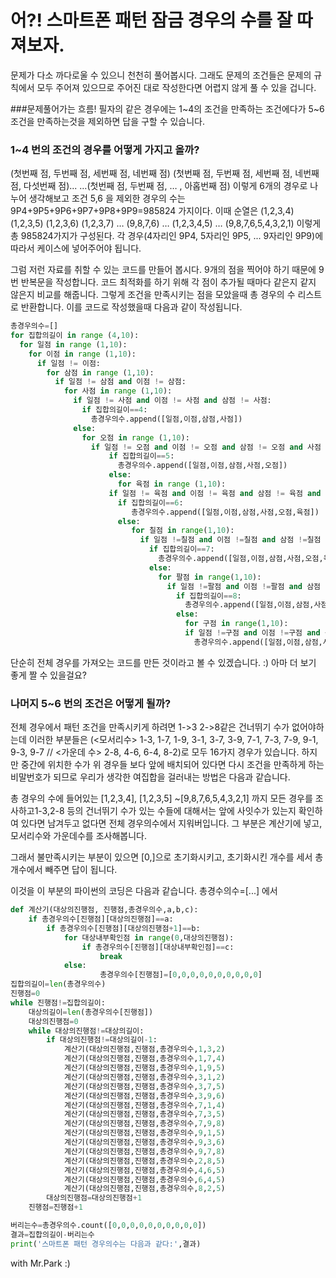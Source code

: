 # 어?! 스마트폰 패턴 잠금 경우의 수를 잘 따져보자.
문제가 다소 까다로울 수 있으니 천천히 풀어봅시다.
그래도 문제의 조건들은 문제의 규칙에서 모두 주어져 있으므로 주어진 대로 작성한다면 어렵지 않게 풀 수 있을 겁니다.

###문제풀어가는 흐름!
필자의 같은 경우에는
1\~4의 조건을 만족하는 조건에다가 5\~6조건을 만족하는것을 제외하면 답을 구할 수 있습니다.

### 1~4 번의 조건의 경우를 어떻게 가지고 올까?
(첫번째 점, 두번째 점, 세번째 점, 네번째 점)
(첫번째 점, 두번째 점, 세번째 점, 네번째 점, 다섯번째 점)...
…(첫번째 점, 두번째 점, … , 아홉번째 점)
이렇게 6개의 경우로 나누어 생각해보고 조건 5,6 을 제외한 경우의 수는 9P4+9P5+9P6+9P7+9P8+9P9=985824 가지이다. 이때 순열은 (1,2,3,4) (1,2,3,5) (1,2,3,6) (1,2,3,7) … (9,8,7,6) … (1,2,3,4,5) … (9,8,7,6,5,4,3,2,1) 이렇게 총 985824가지가 구성된다. 각 경우(4자리인 9P4, 5자리인 9P5, ... 9자리인 9P9)에 따라서 케이스에 넣어주어야 됩니다.

그럼 저런 자료를 취할 수 있는 코드를 만들어 봅시다. 9개의 점을 찍어야 하기 때문에 9번 반복문을 작성합니다. 코드 최적화를 하기 위해 각 점이 추가될 때마다 같은지 같지 않은지 비교를 해줍니다. 그렇게 조건을 만족시키는 점을 모았을때 총 경우의 수 리스트로 반환합니다. 이를 코드로 작성했을때 다음과 같이 작성됩니다.
```python
총경우의수=[]
for 집합의길이 in range (4,10):
  for 일점 in range (1,10):
    for 이점 in range (1,10):
      if 일점 != 이점:
        for 삼점 in range (1,10):
          if 일점 != 삼점 and 이점 != 삼점:
            for 사점 in range (1,10):
              if 일점 != 사점 and 이점 != 사점 and 삼점 != 사점:
                if 집합의길이==4:
                  총경우의수.append([일점,이점,삼점,사점])
              else:
                for 오점 in range (1,10):
                  if 일점 != 오점 and 이점 != 오점 and 삼점 != 오점 and 사점 != 오점:
                      if 집합의길이==5:
                        총경우의수.append([일점,이점,삼점,사점,오점])
                      else:
                        for 육점 in range (1,10):
                      if 일점 != 육점 and 이점 != 육점 and 삼점 != 육점 and 사점 != 육점 and 오점 != 육점:
                        if 집합의길이==6:
                           총경우의수.append([일점,이점,삼점,사점,오점,육점])
                        else:
                           for 칠점 in range(1,10):
                             if 일점 !=칠점 and 이점 !=칠점 and 삼점 !=칠점 and 사점 !=칠점 and 오점 !=칠점 and 육점 !=칠점:
                               if 집합의길이==7:
                                 총경우의수.append([일점,이점,삼점,사점,오점,육점,칠점])
                               else:
                                 for 팔점 in range(1,10):
                                   if 일점 !=팔점 and 이점 !=팔점 and 삼점 !=팔점 and 사점 !=팔점 and 오점 !=팔점 and 육점 !=팔점 and 칠점 !=팔점:
                                     if 집합의길이==8:
                                       총경우의수.append([일점,이점,삼점,사점,오점,육점,칠점,팔점])
                                     else:
                                       for 구점 in range(1,10):
                                       if 일점 !=구점 and 이점 !=구점 and 삼점 !=구점 and 사점 !=구점 and 오점 !=구점 and 육점 !=구점 and 칠점 !=구점 and 팔점 !=구점:
                                         총경우의수.append([일점,이점,삼점,사점,오점,육점,칠점,팔점,구점])

```
단순히 전체 경우를 가져오는 코드를 만든 것이라고 볼 수 있겠습니다. :) 아마 더 보기 좋게 짤 수 있을걸요?<br>

### 나머지 5~6 번의 조건은 어떻게 될까?

전체 경우에서 패턴 조건을 만족시키게 하려면 1->3 2->8같은 건너뛰기 수가 없어야하는데 이러한 부분들은 (<모서리수> 1-3, 1-7, 1-9, 3-1, 3-7, 3-9, 7-1, 7-3, 7-9, 9-1, 9-3, 9-7 // <가운데 수> 2-8, 4-6, 6-4, 8-2)로 모두 16가지 경우가 있습니다. 하지만 중간에 위치한 수가 위 경우들 보다 앞에 배치되어 있다면 다시 조건을 만족하게 하는 비말번호가 되므로 우리가 생각한 여집합을 걸러내는 방법은 다음과 같습니다.

총 경우의 수에 들어있는 [1,2,3,4], [1,2,3,5] ~[9,8,7,6,5,4,3,2,1] 까지 모든 경우를 조사하고1-3,2-8 등의 건너뛰기 수가 있는 수들에 대해서는
앞에 사잇수가 있는지 확인하여 있다면 남겨두고 없다면 전체 경우의수에서 지워버입니다. 그 부분은 계산기에 넣고, 모서리수와 가운데수를 조사해봅니다.

그래서 불만족시키는 부분이 있으면 [0,]으로 초기화시키고, 초기화시킨 개수를 세서 총 개수에서 빼주면 답이 됩니다.

이것을 이 부분의 파이썬의 코딩은 다음과 같습니다.
총경수의수=[...] 에서
```python
def 계산기(대상의진행점, 진행점,총경우의수,a,b,c):
    if 총경우의수[진행점][대상의진행점]==a:
        if 총경우의수[진행점][대상의진행점+1]==b:
            for 대상내부확인점 in range(0,대상의진행점):
                if 총경우의수[진행점][대상내부확인점]==c:
                    break
            else:
                    총경우의수[진행점]=[0,0,0,0,0,0,0,0,0,0]
집합의길이=len(총경우의수)
진행점=0
while 진행점!=집합의길이:
    대상의길이=len(총경우의수[진행점])
    대상의진행점=0
    while 대상의진행점!=대상의길이:
        if 대상의진행점!=대상의길이-1:
            계산기(대상의진행점,진행점,총경우의수,1,3,2)
            계산기(대상의진행점,진행점,총경우의수,1,7,4)
            계산기(대상의진행점,진행점,총경우의수,1,9,5)
            계산기(대상의진행점,진행점,총경우의수,3,1,2)
            계산기(대상의진행점,진행점,총경우의수,3,7,5)
            계산기(대상의진행점,진행점,총경우의수,3,9,6)
            계산기(대상의진행점,진행점,총경우의수,7,1,4)
            계산기(대상의진행점,진행점,총경우의수,7,3,5)
            계산기(대상의진행점,진행점,총경우의수,7,9,8)
            계산기(대상의진행점,진행점,총경우의수,9,1,5)
            계산기(대상의진행점,진행점,총경우의수,9,3,6)
            계산기(대상의진행점,진행점,총경우의수,9,7,8)
            계산기(대상의진행점,진행점,총경우의수,2,8,5)
            계산기(대상의진행점,진행점,총경우의수,4,6,5)
            계산기(대상의진행점,진행점,총경우의수,6,4,5)
            계산기(대상의진행점,진행점,총경우의수,8,2,5)
        대상의진행점=대상의진행점+1
    진행점=진행점+1

버리는수=총경우의수.count([0,0,0,0,0,0,0,0,0,0])
결과=집합의길이-버리는수
print('스마트폰 패턴 경우의수는 다음과 같다:',결과)
```

with Mr.Park :)
